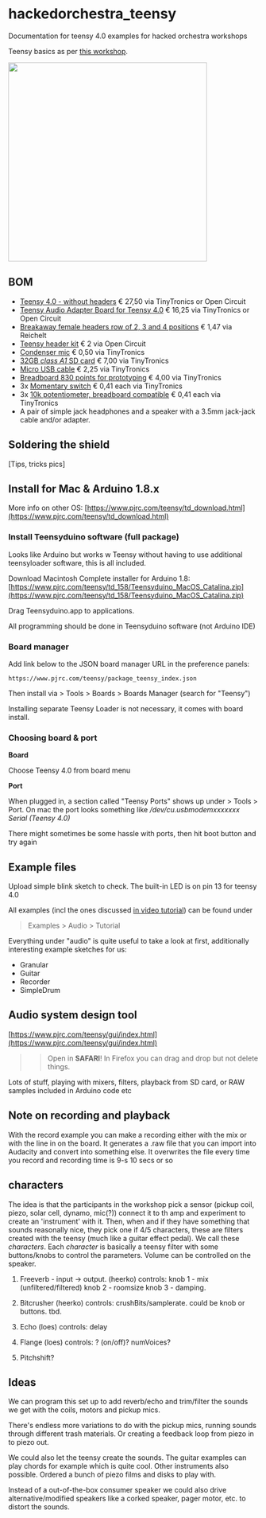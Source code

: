 # hackedorchestra_teensy

Documentation for teensy 4.0 examples for hacked orchestra workshops

Teensy basics as per [this workshop](https://www.pjrc.com/store/audio_tutorial_kit.html). 


<img src="./images/flyer8.png" alt="" width="400"/> 


## BOM 

* [Teensy 4.0 - without headers](https://www.tinytronics.nl/shop/en/development-boards/microcontroller-boards/teensy/teensy-4.0) € 27,50 via TinyTronics or Open Circuit
* [Teensy Audio Adapter Board for Teensy 4.0](https://www.tinytronics.nl/shop/en/development-boards/accessories/adapter-boards/teensy-audio-adapter-board-for-teensy-4.0) € 16,25 via TinyTronics or Open Circuit
* [Breakaway female headers row of 2, 3 and 4 positions](https://www.reichelt.nl/nl/nl/vrouwelijke-connector-2-54mm-1x20-scheidbaar-vertind-fis-bl1-20-z-p283794.html?&nbc=1) € 1,47 via Reichelt
* [Teensy header kit](https://opencircuit.shop/product/teensy-header-kit) € 2 via Open Circuit 
* [Condenser mic](https://www.tinytronics.nl/shop/en/sensors/sound/czn-15e-electret-condenser-microphone) € 0,50 via TinyTronics
* [32GB *class A1* SD card](https://www.tinytronics.nl/shop/en/data-storage/sd-cards/kingston-canvas-select-plus-32gb-class-10-uhs-i-a1-microsd-card-with-sd-kaart-adapter) € 7,00 via TinyTronics
* [Micro USB cable](https://www.tinytronics.nl/shop/en/cables-and-connectors/cables-and-adapters/usb/micro-usb/goobay-93918-micro-usb-cable-1m-black) € 2,25 via TinyTronics
* [Breadboard 830 points for prototyping](https://www.tinytronics.nl/shop/en/tools-and-mounting/prototyping-supplies/breadboards/breadboard-830-points) € 4,00 via TinyTronics
* 3x [Momentary switch](https://www.tinytronics.nl/shop/en/switches/manual-switches/push-buttons-and-switches/black-button-7mm) € 0,41 each via TinyTronics
* 3x [10k potentiometer, breadboard compatible](https://www.tinytronics.nl/shop/en/components/resistors/potentiometers/10k%CF%89-potmeter-standard) € 0,41 each via TinyTronics
* A pair of simple jack headphones and a speaker with a 3.5mm jack-jack cable and/or adapter. 


## Soldering the shield

[Tips, tricks pics]

## Install for Mac & Arduino 1.8.x

More info on other OS: [https://www.pjrc.com/teensy/td_download.html](https://www.pjrc.com/teensy/td_download.html)


### Install Teensyduino software (full package)

Looks like Arduino but works w Teensy without having to use additional teensyloader software, this is all included. 

Download Macintosh Complete installer for Arduino 1.8: [https://www.pjrc.com/teensy/td_158/Teensyduino_MacOS_Catalina.zip](https://www.pjrc.com/teensy/td_158/Teensyduino_MacOS_Catalina.zip)

Drag Teensyduino.app to applications. 

All programming should be done in Teensyduino software (not Arduino IDE)


### Board manager

Add link below to the JSON board manager URL in the preference panels: 

```
https://www.pjrc.com/teensy/package_teensy_index.json
```

Then install via > Tools > Boards > Boards Manager (search for "Teensy")

Installing separate Teensy Loader is not necessary, it comes with board install. 



### Choosing board & port

**Board**

Choose Teensy 4.0 from board menu

**Port**

When plugged in, a section called "Teensy Ports" shows up under > Tools > Port. On mac the port looks something like */dev/cu.usbmodemxxxxxxx Serial (Teensy 4.0)*

There might sometimes be some hassle with ports, then hit boot button and try again


## Example files

Upload simple blink sketch to check. The built-in LED is on pin 13 for teensy 4.0

All examples (incl the ones discussed [in video tutorial](https://www.pjrc.com/store/audio_tutorial_kit.html)) can be found under 
> Examples > Audio > Tutorial

Everything under "audio" is quite useful to take a look at first, additionally interesting example sketches for us: 

* Granular
* Guitar
* Recorder
* SimpleDrum


## Audio system design tool 

[https://www.pjrc.com/teensy/gui/index.html](https://www.pjrc.com/teensy/gui/index.html)

>> Open in **SAFARI**! In Firefox you can drag and drop but not delete things.

Lots of stuff, playing with mixers, filters, playback from SD card, or RAW samples included in Arduino code etc


## Note on recording and playback

With the record example you can make a recording either with the mix or with the line in on the board. It generates a .raw file that you can import into Audacity and convert into something else. It overwrites the file every time you record and recording time is 9-s	10 secs or so

## characters

The idea is that the participants in the workshop pick a sensor (pickup coil, piezo, solar cell, dynamo, mic(?)) connect it to th amp and experiment to create an 'instrument' with it. 
Then, when and if they have something that sounds reasonally nice, they pick one if 4/5 characters, these are filters created with the teensy (much like a guitar effect pedal). We call these *characters*.
Each *character* is basically a teensy filter with some buttons/knobs to control the parameters. Volume can be controlled on the speaker. 

1. Freeverb - input -> output. (heerko)
   controls: knob 1 - mix (unfiltered/filtered)
             knob 2 - roomsize
             knob 3 - damping.

2. Bitcrusher (heerko)
   controls: crushBits/samplerate. could be knob or buttons. tbd. 
3. Echo (loes)
   controls: delay
4. Flange (loes)
   controls: ? (on/off)? numVoices?
3. Pitchshift?





## Ideas

We can program this set up to add reverb/echo and trim/filter the sounds we get with the coils, motors and pickup mics. 

There's endless more variations to do with the pickup mics, running sounds through different trash materials. Or creating a feedback loop from piezo in to piezo out. 

We could also let the teensy create the sounds. The guitar examples can play chords for example which is quite cool. Other instruments also possible. Ordered a bunch of piezo films and disks to play with. 

Instead of a out-of-the-box consumer speaker we could also drive alternative/modified speakers like a corked speaker, pager motor, etc. to distort the sounds. 

